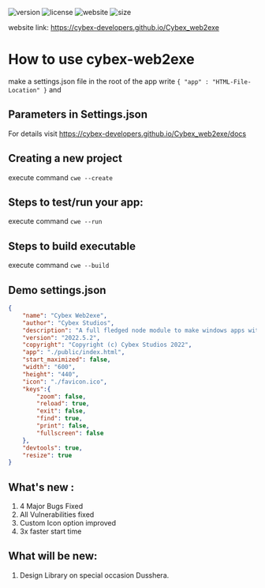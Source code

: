 ![version](https://img.shields.io/badge/release-2022.5.2-blue)
![license](https://img.shields.io/badge/license-MIT-orange)
![website](https://img.shields.io/badge/website-https%3A%2F%2Fcybex--developers.github.io%2FCybex__web2exe-blueviolet)
![size](https://img.shields.io/badge/executable%20size-30mb%20uncompressed-%2308f)

website link: https://cybex-developers.github.io/Cybex_web2exe

# How to use cybex-web2exe

make a settings.json file in the root of the app
write `{ "app" : "HTML-File-Location" }` and

## Parameters in Settings.json
For details visit https://cybex-developers.github.io/Cybex_web2exe/docs

## Creating a new project
execute command ```cwe --create```

## Steps to test/run your app:
execute command ```cwe --run```

## Steps to build executable
execute command ```cwe --build```

## Demo settings.json
```JSON
{
    "name": "Cybex Web2exe",
    "author": "Cybex Studios",
    "description": "A full fledged node module to make windows apps with web technologies like HTML, CSS, Javascript etc.",
    "version": "2022.5.2",
    "copyright": "Copyright (c) Cybex Studios 2022",
    "app": "./public/index.html",
    "start_maximized": false,
    "width": "600",
    "height": "440",
    "icon": "./favicon.ico",
    "keys":{
        "zoom": false,
        "reload": true,
        "exit": false,
        "find": true,
        "print": false,
        "fullscreen": false
    },
    "devtools": true,
    "resize": true
}
```

## What's new :
1. 4 Major Bugs Fixed
2. All Vulnerabilities fixed
3. Custom Icon option improved
4. 3x faster start time

## What will be new:
1. Design Library on special occasion Dusshera.